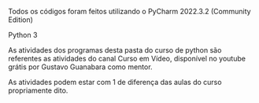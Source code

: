 Todos os códigos foram feitos utilizando o PyCharm 2022.3.2 (Community Edition)

Python 3

As atividades dos programas desta pasta do curso de python são referentes as atividades do canal Curso em Vídeo, disponível no youtube grátis por Gustavo Guanabara como mentor.

As atividades podem estar com 1 de diferença das aulas do curso propriamente dito.
